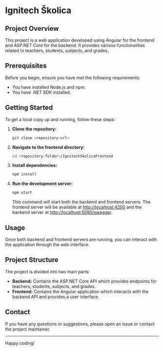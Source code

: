 # Ignitech Školica

## Project Overview

This project is a web application developed using Angular for the frontend and ASP.NET Core for the backend. It provides various functionalities related to teachers, students, subjects, and grades.

## Prerequisites

Before you begin, ensure you have met the following requirements:

- You have installed Node.js and npm.
- You have .NET SDK installed.

## Getting Started

To get a local copy up and running, follow these steps:

1. **Clone the repository:**

    ```sh
    git clone <repository-url>
    ```

2. **Navigate to the frontend directory:**

    ```sh
    cd <repository-folder>/IgnitechSkolicaFrontend
    ```

3. **Install dependencies:**

    ```sh
    npm install
    ```

4. **Run the development server:**

    ```sh
    npm start
    ```

    This command will start both the backend and frontend servers. The frontend server will be available at [http://localhost:4200](http://localhost:4200) and the backend server at [http://localhost:5090/swagger](http://localhost:5090/swagger).

## Usage

Once both backend and frontend servers are running, you can interact with the application through the web interface.

## Project Structure

The project is divided into two main parts:

- **Backend:** Contains the ASP.NET Core API which provides endpoints for teachers, students, subjects, and grades.
- **Frontend:** Contains the Angular application which interacts with the backend API and provides a user interface.


## Contact

If you have any questions or suggestions, please open an issue or contact the project maintainer.

---

Happy coding!
